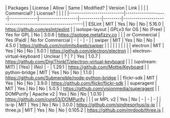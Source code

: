 | Packages                  | License            | Allow        | Same              | Modified? | Version | Link                                                     |
|                           |                    | Commercial?  | License?          |           |         |                                                          |
|---------------------------|--------------------|--------------|-------------------|-----------|---------|----------------------------------------------------------|
| ESLint                    | MIT                | Yes          | No                | No        | 5.16.0  | https://github.com/eslint/eslint                         |
| isotope-layout            | GPLv3 for OS       | No (Free) 	| Yes for GPL		| No		| 3.0.6   | https://isotope.metafizzy.co                             |
|							| or Commercial      | Yes (Paid)   | No for Commercial	| -         | -       | -                                                        |
| swiper					| MIT				 | Yes			| No 				| No 		| 4.5.0   | https://github.com/nolimits4web/swiper 					 |
|                           |                    |              |                   |           |         |                                                          |
| electron                  | MIT                | Yes          | No                | No        | 5.0.1   | https://github.com/electron/electron                     |
| electron-virtual-keyboard | Unclear            | ?            | ?                 | Yes		| 1.0.7   | https://github.com/DigiThinkIT/electron-virtual-keyboard |
|                           | (upstream: MIT)    | (Yes)        | (No)              | -         | 1.29.1  | https://github.com/Mottie/Keyboard                       |
| python-bridge             | MIT                | Yes          | No                | No        | 1.1.0   | https://github.com/Submersible/node-python-bridge        |
| flickr-sdk				| MIT				 | Yes			| No 				| No 		| 3.9.0   | https://github.com/flickr/flickr-sdk 					 |
| superagent 				| MIT 				 | Yes 			| No 				| No 		| 5.0.5   | https://github.com/visionmedia/superagent				 |
| DOMPurify					| Apache v2			 | Yes			| No 				| No 		| 1.0.10  | https://github.com/cure53/DOMPurify 					 |
| 							| or MPL v2	 		 | Yes			| No 				| -  		| -       | - 														 |
| is-ip						| MIT 				 | Yes 			| No 				| No 		| 3.0.0   | https://github.com/sindresorhus/is-ip					 |
| three.js					| MIT 				 | Yes			| No 				| No 		| 0.105.2 | https://github.com/mrdoob/three.js 						 |